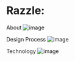 # Razzle:
About
![image](https://user-images.githubusercontent.com/27830803/29245919-5c950a7a-7f9e-11e7-8a52-773fc3061013.png)

Design Process
![image](https://user-images.githubusercontent.com/27830803/29245942-d5fffe10-7f9e-11e7-93a8-83680629b8eb.png)

Technology
![image](https://user-images.githubusercontent.com/27830803/29245955-1708f9ac-7f9f-11e7-8ee6-c03721b153b5.png)

